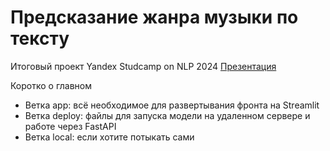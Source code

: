 # Предсказание жанра музыки по тексту

Итоговый проект Yandex Studcamp on NLP 2024 
[Презентация]([url](https://docs.google.com/presentation/d/1R2U2xkGDP3jZipWUhLqT2z3S0YpJXjKLKFkukyrLgoU/edit?usp=sharing)) 

Коротко о главном
- Ветка app: всё необходимое для развертывания фронта на Streamlit
- Ветка deploy: файлы для запуска модели на удаленном сервере и работе через FastAPI
- Ветка local: если хотите потыкать сами
